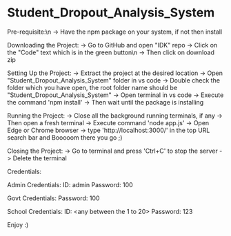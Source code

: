 # Student_Dropout_Analysis_System
Pre-requisite:\n
-> Have the npm package on your system, if not then install

Downloading the Project:
-> Go to GitHub and open "IDK" repo 
-> Click on the "Code" text which is in the green button\n
-> Then click on download zip 

Setting Up the Project:
-> Extract the project at the desired location
-> Open "Student_Dropout_Analysis_System" folder in vs code
-> Double check the folder which you have open, the root folder name should be "Student_Dropout_Analysis_System"
-> Open terminal in vs code 
-> Execute the command 'npm install'
-> Then wait until the package is installing

Running the Project:
-> Close all the background running terminals, if any
-> Then open a fresh terminal
-> Execute command 'node app.js'
-> Open Edge or Chrome browser
-> type 'http://localhost:3000/' in the top URL search bar
and Booooom there you go ;)

Closing the Project:
-> Go to terminal and press 'Ctrl+C' to stop the server
-> Delete the terminal

Credentials:

Admin Credentials:
ID: admin
Password: 100

Govt Credentials:
Password: 100

School Credentials:
ID: <any between the 1 to 20>
Password: 123

Enjoy :)
